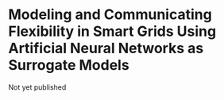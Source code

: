 # Modeling and Communicating Flexibility in Smart Grids Using Artificial Neural Networks as Surrogate Models

Not yet published
